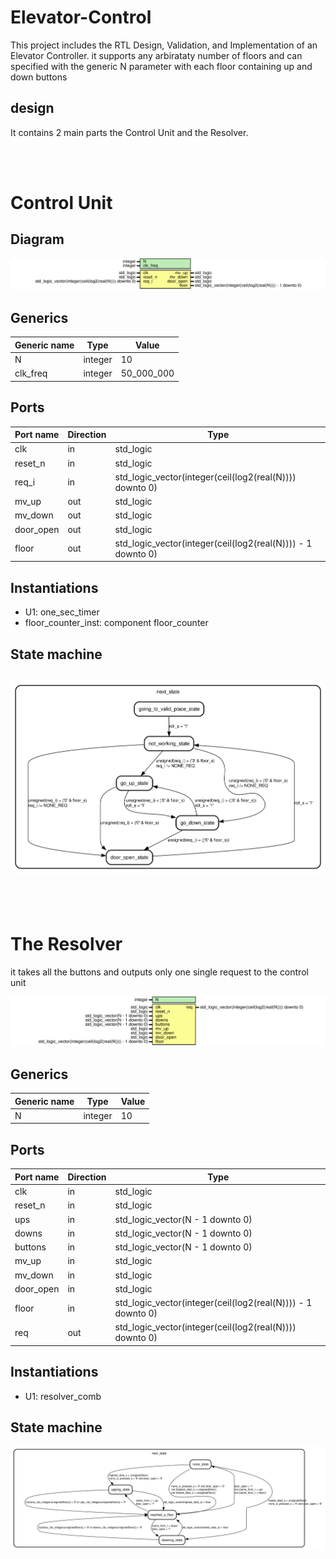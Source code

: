 # Elevator-Control

This project includes the RTL Design, Validation, and Implementation of an Elevator Controller.
it supports any arbirataty number of floors and can specified with the generic N parameter with each floor containing up and down buttons

## design

It contains 2 main parts the Control Unit and the Resolver.

<br/>
<br/>

# Control Unit

## Diagram

![Diagram](assets/unit_control.svg "Diagram")

## Generics

| Generic name | Type    | Value      |
| ------------ | ------- | ---------- |
| N            | integer | 10         |
| clk_freq     | integer | 50_000_000 |

## Ports

| Port name | Direction | Type                                                        |
| --------- | --------- | ----------------------------------------------------------- |
| clk       | in        | std_logic                                                   |
| reset_n   | in        | std_logic                                                   |
| req_i     | in        | std_logic_vector(integer(ceil(log2(real(N)))) downto 0)     |
| mv_up     | out       | std_logic                                                   |
| mv_down   | out       | std_logic                                                   |
| door_open | out       | std_logic                                                   |
| floor     | out       | std_logic_vector(integer(ceil(log2(real(N)))) - 1 downto 0) |

## Instantiations

- U1: one_sec_timer
- floor_counter_inst: component floor_counter

## State machine

## ![Diagram_state_machine_0](assets/stm_unit_control_00.svg "Diagram")

<br/>
<br/>

# The Resolver

it takes all the buttons and outputs only one single request to the control unit

![Diagram](assets/resolver_fsm.svg "Diagram")

## Generics

| Generic name | Type    | Value |
| ------------ | ------- | ----- |
| N            | integer | 10    |

## Ports

| Port name | Direction | Type                                                        |
| --------- | --------- | ----------------------------------------------------------- |
| clk       | in        | std_logic                                                   |
| reset_n   | in        | std_logic                                                   |
| ups       | in        | std_logic_vector(N - 1 downto 0)                            |
| downs     | in        | std_logic_vector(N - 1 downto 0)                            |
| buttons   | in        | std_logic_vector(N - 1 downto 0)                            |
| mv_up     | in        | std_logic                                                   |
| mv_down   | in        | std_logic                                                   |
| door_open | in        | std_logic                                                   |
| floor     | in        | std_logic_vector(integer(ceil(log2(real(N)))) - 1 downto 0) |
| req       | out       | std_logic_vector(integer(ceil(log2(real(N)))) downto 0)     |

## Instantiations

- U1: resolver_comb

## State machine

![Diagram_state_machine_0](assets/stm_resolver_fsm_00.svg "Diagram")
